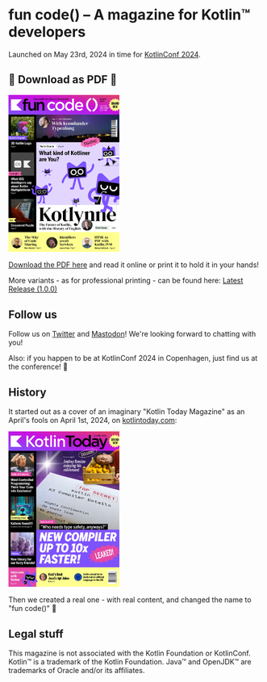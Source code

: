 # fun code() – A magazine for Kotlin™ developers

Launched on May 23rd, 2024 in time for [KotlinConf 2024](https://kotlinconf.com/).

## 🎉 Download as PDF 🎉

<img src="releases/1.0.0/cover.webp" alt="fun code() Magazine cover" width="220" />

[Download the PDF here](releases/1.0.0/fun%20code%28%29%20Magazine%201.0.0.pdf) and read it online or print it to hold it in your hands!

More variants - as for professional printing - can be found here:
[Latest Release (1.0.0)](https://github.com/kotlin-magazine/kotlin-magazine/releases/tag/1.0.0)

## Follow us

Follow us on [Twitter](https://x.com/funcode_mag) and [Mastodon](https://mastodon.social/@funcode_mag)! We're looking forward to chatting with you!

Also: if you happen to be at KotlinConf 2024 in Copenhagen, just find us at the conference! 🙌

## History

It started out as a cover of an imaginary "Kotlin Today Magazine" as an April's fools on April 1st, 2024, on [kotlintoday.com](https://kotlintoday.com/):

<img src="readme/kotlin_today_magazine_aprils_fools.webp" width="220" alt="Kotlin Today Magazine cover as an April's fools" />

Then we created a real one - with real content, and changed the name to "fun code()" 🤯

## Legal stuff

This magazine is not associated with the Kotlin Foundation or KotlinConf. Kotlin™ is a trademark of the Kotlin Foundation. Java™ and OpenJDK™ are trademarks of Oracle and/or its affiliates.
